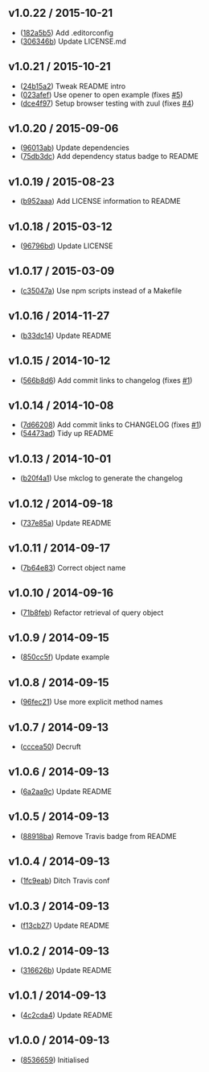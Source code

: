 ## v1.0.22 / 2015-10-21

 * ([182a5b5](https://github.com/tanem/media-query-facade/commit/182a5b522925996061a4db7f238ce2859114ee96)) Add .editorconfig
 * ([306346b](https://github.com/tanem/media-query-facade/commit/306346b57bfcbbc281b3487f24ec0e530604441e)) Update LICENSE.md

## v1.0.21 / 2015-10-21

 * ([24b15a2](https://github.com/tanem/media-query-facade/commit/24b15a2b86e0f6e885a03d8eadb78b598695fe09)) Tweak README intro
 * ([023afef](https://github.com/tanem/media-query-facade/commit/023afefe4e2e646482f5f8beed51f73367c2d2ac)) Use opener to open example (fixes [#5](https://github.com/tanem/media-query-facade/issues/5))
 * ([dce4f97](https://github.com/tanem/media-query-facade/commit/dce4f97bcfcbefddd3367bdbe5a7ae20f078fa81)) Setup browser testing with zuul (fixes [#4](https://github.com/tanem/media-query-facade/issues/4))

## v1.0.20 / 2015-09-06

 * ([96013ab](https://github.com/tanem/media-query-facade/commit/96013ab299588a20eb5b07d2f87cf471251642a8)) Update dependencies
 * ([75db3dc](https://github.com/tanem/media-query-facade/commit/75db3dc79b7ea1871ad18a932b646433f8a8ef7d)) Add dependency status badge to README

## v1.0.19 / 2015-08-23

 * ([b952aaa](https://github.com/tanem/media-query-facade/commit/b952aaab9057a3a73cac6de84866d779c06d95bb)) Add LICENSE information to README

## v1.0.18 / 2015-03-12

 * ([96796bd](https://github.com/tanem/media-query-facade/commit/96796bd54244c6ed7686989c33658c3ab778a8a6)) Update LICENSE

## v1.0.17 / 2015-03-09

 * ([c35047a](https://github.com/tanem/media-query-facade/commit/c35047a2fe63b7c215a941d347994fce1f3b1889)) Use npm scripts instead of a Makefile

## v1.0.16 / 2014-11-27

 * ([b33dc14](https://github.com/tanem/media-query-facade/commit/b33dc145b71c0dc8d17c6c8a2a597d73556ad88b)) Update README

## v1.0.15 / 2014-10-12

 * ([566b8d6](https://github.com/tanem/media-query-facade/commit/566b8d60286da6db7eec8650c9be11d531591f0b)) Add commit links to changelog (fixes [#1](https://github.com/tanem/media-query-facade/issues/1))

## v1.0.14 / 2014-10-08

 * ([7d66208](https://github.com/tanem/media-query-facade/commit/7d662085b5bd49fc6695ccd85953a184ebc6a129)) Add commit links to CHANGELOG (fixes [#1](https://github.com/tanem/media-query-facade/issues/1))
 * ([54473ad](https://github.com/tanem/media-query-facade/commit/54473ad96a8b0b5dea082328140a1281c06c6679)) Tidy up README

## v1.0.13 / 2014-10-01

 * ([b20f4a1](https://github.com/tanem/media-query-facade/commit/b20f4a12f7e2d833b01fb753254011beaad39722)) Use mkclog to generate the changelog

## v1.0.12 / 2014-09-18

 * ([737e85a](https://github.com/tanem/media-query-facade/commit/737e85aa14c45a453a2148474fee4da240a377af)) Update README

## v1.0.11 / 2014-09-17

 * ([7b64e83](https://github.com/tanem/media-query-facade/commit/7b64e83b18d99609072e8190bd2cc9c4e78f8b24)) Correct object name

## v1.0.10 / 2014-09-16

 * ([71b8feb](https://github.com/tanem/media-query-facade/commit/71b8feb3cb7a7b33c4d962a140cf2a2a5b9a1c73)) Refactor retrieval of query object

## v1.0.9 / 2014-09-15

 * ([850cc5f](https://github.com/tanem/media-query-facade/commit/850cc5f2fbf89555194a22f871c52b7c6c45ec55)) Update example

## v1.0.8 / 2014-09-15

 * ([96fec21](https://github.com/tanem/media-query-facade/commit/96fec21ae499dcada49145b15d1a94eb9d2bf737)) Use more explicit method names

## v1.0.7 / 2014-09-13

 * ([cccea50](https://github.com/tanem/media-query-facade/commit/cccea50afb72a7c5a25949d39ed0edd1c65b9d2c)) Decruft

## v1.0.6 / 2014-09-13

 * ([6a2aa9c](https://github.com/tanem/media-query-facade/commit/6a2aa9c6a36cb4e73378f16d7e4aad91a023d164)) Update README

## v1.0.5 / 2014-09-13

 * ([88918ba](https://github.com/tanem/media-query-facade/commit/88918ba5b75a5fcf4787b85948861467e77b1acf)) Remove Travis badge from README

## v1.0.4 / 2014-09-13

 * ([1fc9eab](https://github.com/tanem/media-query-facade/commit/1fc9eabe3fb269ccd6cda35a6dae2bc942164a1b)) Ditch Travis conf

## v1.0.3 / 2014-09-13

 * ([f13cb27](https://github.com/tanem/media-query-facade/commit/f13cb271f46e71898530ecd2adebcca0f483a490)) Update README

## v1.0.2 / 2014-09-13

 * ([316626b](https://github.com/tanem/media-query-facade/commit/316626b12cfd0fce8a13f88b340577ce66994c2b)) Update README

## v1.0.1 / 2014-09-13

 * ([4c2cda4](https://github.com/tanem/media-query-facade/commit/4c2cda44e6788e27341d213116c0332938b7f44c)) Update README

## v1.0.0 / 2014-09-13

 * ([8536659](https://github.com/tanem/media-query-facade/commit/85366597d25760f56b5547d3f1c7338b42a46286)) Initialised
